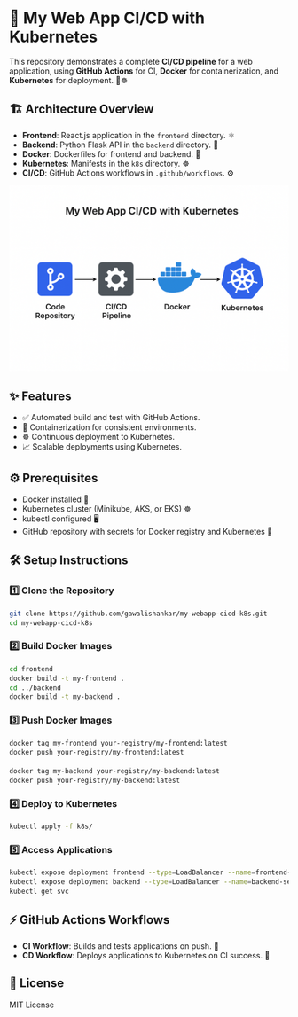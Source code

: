 # 🚀 My Web App CI/CD with Kubernetes

This repository demonstrates a complete **CI/CD pipeline** for a web application, using **GitHub Actions** for CI, **Docker** for containerization, and **Kubernetes** for deployment. 🐳☸️

## 🏗 Architecture Overview

* **Frontend**: React.js application in the `frontend` directory. ⚛️
* **Backend**: Python Flask API in the `backend` directory. 🐍
* **Docker**: Dockerfiles for frontend and backend. 🐳
* **Kubernetes**: Manifests in the `k8s` directory. ☸️
* **CI/CD**: GitHub Actions workflows in `.github/workflows`. ⚙️

![CI/CD Pipeline](Image.png)

## ✨ Features

* ✅ Automated build and test with GitHub Actions.
* 🐳 Containerization for consistent environments.
* ☸️ Continuous deployment to Kubernetes.
* 📈 Scalable deployments using Kubernetes.

## ⚙️ Prerequisites

* Docker installed 🐳
* Kubernetes cluster (Minikube, AKS, or EKS) ☸️
* kubectl configured 🖥️
* GitHub repository with secrets for Docker registry and Kubernetes 🔐

## 🛠 Setup Instructions

### 1️⃣ Clone the Repository

```bash
git clone https://github.com/gawalishankar/my-webapp-cicd-k8s.git
cd my-webapp-cicd-k8s
```

### 2️⃣ Build Docker Images

```bash
cd frontend
docker build -t my-frontend .
cd ../backend
docker build -t my-backend .
```

### 3️⃣ Push Docker Images

```bash
docker tag my-frontend your-registry/my-frontend:latest
docker push your-registry/my-frontend:latest

docker tag my-backend your-registry/my-backend:latest
docker push your-registry/my-backend:latest
```

### 4️⃣ Deploy to Kubernetes

```bash
kubectl apply -f k8s/
```

### 5️⃣ Access Applications

```bash
kubectl expose deployment frontend --type=LoadBalancer --name=frontend-service
kubectl expose deployment backend --type=LoadBalancer --name=backend-service
kubectl get svc
```

## ⚡ GitHub Actions Workflows

* **CI Workflow**: Builds and tests applications on push. 🧪
* **CD Workflow**: Deploys applications to Kubernetes on CI success. 🚀

## 📄 License

MIT License
